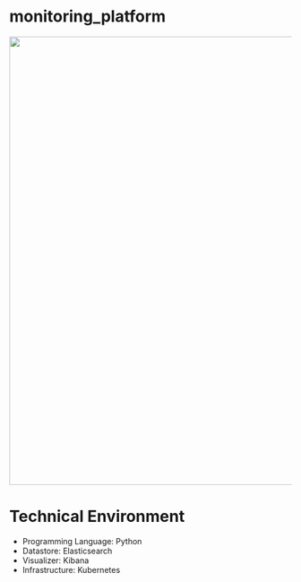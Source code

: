 # monitoring_platform

<img src="https://user-images.githubusercontent.com/46510874/107530921-abe9f080-6bff-11eb-981f-f5d8235fbdbd.png" width="800">

# Technical Environment
- Programming Language: Python
- Datastore: Elasticsearch
- Visualizer: Kibana
- Infrastructure: Kubernetes
